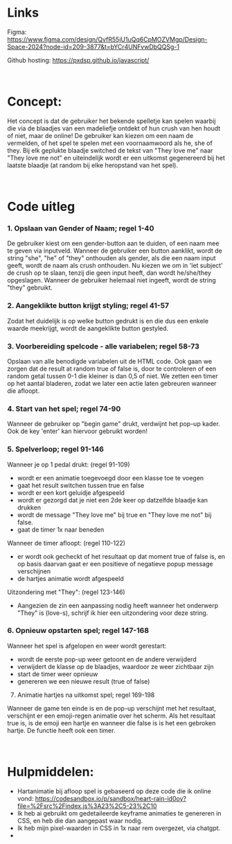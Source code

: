 
# Links

Figma: https://www.figma.com/design/QvfR55jU1uQq6CpMOZVMgp/Design-Space-2024?node-id=209-3877&t=bYCr4UNFvwDbQQSg-1 

Github hosting: https://pxdsp.github.io/javascript/ 

<br/>

# Concept:

Het concept is dat de gebruiker het bekende spelletje kan spelen waarbij die via de blaadjes van een madeliefje ontdekt of hun crush van hen houdt of niet, maar de online! De gebruiker kan kiezen om een naam de vermelden, of het spel te spelen met een voornaamwoord als he, she of they. Bij elk geplukte blaadje switched de tekst van "They love me" naar "They love me not" en uiteindelijk wordt er een uitkomst gegenereerd bij het laatste blaadje (at random bij elke heropstand van het spel).

<br/>

# Code uitleg

### 1. Opslaan van Gender of Naam; regel 1-40

De gebruiker kiest om een gender-button aan te duiden, of een naam mee te geven via inputveld. Wanneer de gebruiker een button aanklikt, wordt de string "she", "he" of "they" onthouden als gender, als die een naam input geeft, wordt de naam als crush onthouden. Nu kiezen we om in 'let subject' de crush op te slaan, tenzij die geen input heeft, dan wordt he/she/they opgeslagen. Wanneer de gebruiker helemaal niet ingeeft, wordt de string "they" gebruikt.


### 2. Aangeklikte button krijgt styling; regel 41-57

Zodat het duidelijk is op welke button gedrukt is en die dus een enkele waarde meekrijgt, wordt de aangeklikte button gestyled.


### 3. Voorbereiding spelcode - alle variabelen; regel 58-73

Opslaan van alle benodigde variabelen uit de HTML code.
Ook gaan we zorgen dat de result at random true of false is, door te controleren of een random getal tussen 0-1 die kleiner is dan 0,5 of niet.
We zetten een timer op het aantal bladeren, zodat we later een actie laten gebreuren wanneer die afloopt.


### 4. Start van het spel; regel 74-90

Wanneer de gebruiker op "begin game" drukt, verdwijnt het pop-up kader. Ook de key 'enter' kan hiervoor gebruikt worden!


### 5. Spelverloop; regel 91-146

Wanneer je op 1 pedal drukt: (regel 91-109)
- wordt er een animatie toegevoegd door een klasse toe te voegen
- gaat het result switchen tussen true en false
- wordt er een kort geluidje afgespeeld
- wordt er gezorgd dat je niet een 2de keer op datzelfde blaadje kan drukken
- wordt de message "They love me" bij true en "They love me not" bij false.
- gaat de timer 1x naar beneden


Wanneer de timer afloopt: (regel 110-122)
- er wordt ook gecheckt of het resultaat op dat moment true of false is, en op basis daarvan gaat er een positieve of negatieve popup message verschijnen
- de hartjes animatie wordt afgespeeld 


Uitzondering met "They": (regel 123-146)
- Aangezien de zin een aanpassing nodig heeft wanneer het onderwerp "They" is (love-s), schrijf ik hier een uitzondering voor deze string.

### 6. Opnieuw opstarten spel; regel 147-168

Wanneer het spel is afgelopen en weer wordt gerestart:
- wordt de eerste pop-up weer getoont en de andere verwijderd
- verwijdert de klasse op de blaadjes, waardoor ze weer zichtbaar zijn
- start de timer weer opnieuw
- genereren we een nieuwe result (true of false)


7. Animatie hartjes na uitkomst spel; regel 169-198

Wanneer de game ten einde is en de pop-up verschijnt met het resultaat, verschijnt er een emoji-regen animatie over het scherm. Als het resultaat true is, is de emoji een hartje en wanneer die false is is het een gebroken hartje. De functie heeft ook een timer. 

<br/>

# Hulpmiddelen:

- Hartanimatie bij afloop spel is gebaseerd op deze code die ik online vond: https://codesandbox.io/p/sandbox/heart-rain-id0oy?file=%2Fsrc%2Findex.js%3A23%2C5-23%2C10 
- Ik heb ai gebruikt om gedetaileerde keyframe animaties te genereren in CSS, en heb die dan aangepast waar nodig. 
- Ik heb mijn pixel-waarden in CSS in 1x naar rem overgezet, via chatgpt. 
- 
